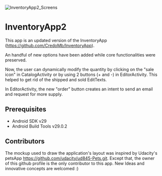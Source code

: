 ![InventoryApp2_Screens](https://user-images.githubusercontent.com/48886200/83701199-e57d4d00-a5d6-11ea-92ef-93917c2d5454.png)

# InventoryApp2
This app is an updated version of the InventoryApp (https://github.com/CredoMb/InventoryApp). 

An handful of new options have been added while core functionalities were preserved.  

Now, the user can dynamically modify the quantity by clicking on the "sale icon" in CatalogActivity or by using 2 buttons (+ and -) in EditorActivity. This helped to get rid of the shipped and sold EditTexts. 

In EditorActivity, the new "order" button creates an intent to send an email and request for more supply. 

## Prerequisites 
* Android SDK v29
* Android Build Tools v29.0.2

## Contributors

The mockup used to draw the application's layout was inspired by Udacity's petsApp https://github.com/udacity/ud845-Pets.git. Except that, the owner of this github profile is the only contributor to this app. New Ideas and innovative concepts are welcomed :)

